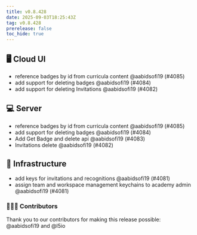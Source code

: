 ```yaml
---
title: v0.8.428
date: 2025-09-03T18:25:43Z
tag: v0.8.428
prerelease: false
toc_hide: true
---
```


## 🖥 Cloud UI

- reference badges by id from curricula content @aabidsofi19 (#4085)
- add support for deleting badges @aabidsofi19 (#4084)
- add support for deleting Invitations  @aabidsofi19 (#4082)

## 💻 Server

- reference badges by id from curricula content @aabidsofi19 (#4085)
- add support for deleting badges @aabidsofi19 (#4084)
- Add Get Badge and  delete api @aabidsofi19 (#4083)
- Invitations delete @aabidsofi19 (#4082)

## 🦴 Infrastructure

- add keys for invitations and recognitions @aabidsofi19 (#4081)
- assign team and workspace management keychains to academy admin @aabidsofi19 (#4081)
### 👨🏽‍💻 Contributors

Thank you to our contributors for making this release possible:
@aabidsofi19 and @l5io


